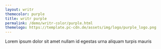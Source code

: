 ```yaml
---
layout: writr
themecolor: purple
title: writr purple
permalink: /demo/writr-color/purple.html
themelogo: https://template.pc-cdn.de/assets/img/logo/purple_logo.png
---
```


Lorem ipsum dolor sit amet nullam id egestas urna aliquam turpis mauris 
